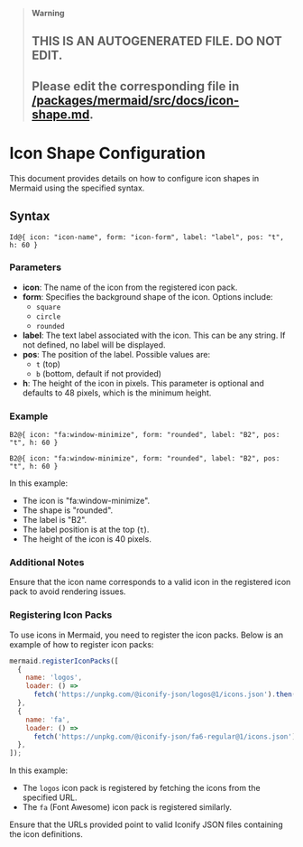 > **Warning**
>
> ## THIS IS AN AUTOGENERATED FILE. DO NOT EDIT.
>
> ## Please edit the corresponding file in [/packages/mermaid/src/docs/icon-shape.md](../packages/mermaid/src/docs/icon-shape.md).

# Icon Shape Configuration

This document provides details on how to configure icon shapes in Mermaid using the specified syntax.

## Syntax

```plaintext
Id@{ icon: "icon-name", form: "icon-form", label: "label", pos: "t", h: 60 }
```

### Parameters

- **icon**: The name of the icon from the registered icon pack.
- **form**: Specifies the background shape of the icon. Options include:
  - `square`
  - `circle`
  - `rounded`
- **label**: The text label associated with the icon. This can be any string. If not defined, no label will be displayed.
- **pos**: The position of the label. Possible values are:
  - `t` (top)
  - `b` (bottom, default if not provided)
- **h**: The height of the icon in pixels. This parameter is optional and defaults to 48 pixels, which is the minimum height.

### Example

```mermaid-example
B2@{ icon: "fa:window-minimize", form: "rounded", label: "B2", pos: "t", h: 60 }
```

```mermaid
B2@{ icon: "fa:window-minimize", form: "rounded", label: "B2", pos: "t", h: 60 }
```

In this example:

- The icon is "fa:window-minimize".
- The shape is "rounded".
- The label is "B2".
- The label position is at the top (`t`).
- The height of the icon is 40 pixels.

### Additional Notes

Ensure that the icon name corresponds to a valid icon in the registered icon pack to avoid rendering issues.

### Registering Icon Packs

To use icons in Mermaid, you need to register the icon packs. Below is an example of how to register icon packs:

```javascript
mermaid.registerIconPacks([
  {
    name: 'logos',
    loader: () =>
      fetch('https://unpkg.com/@iconify-json/logos@1/icons.json').then((res) => res.json()),
  },
  {
    name: 'fa',
    loader: () =>
      fetch('https://unpkg.com/@iconify-json/fa6-regular@1/icons.json').then((res) => res.json()),
  },
]);
```

In this example:

- The `logos` icon pack is registered by fetching the icons from the specified URL.
- The `fa` (Font Awesome) icon pack is registered similarly.

Ensure that the URLs provided point to valid Iconify JSON files containing the icon definitions.
